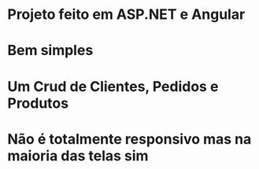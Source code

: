 # Projeto feito em ASP.NET e Angular 
# Bem simples
# Um Crud de <strong>Clientes</strong>, <strong>Pedidos</strong> e <strong>Produtos</strong>
# Não é totalmente responsivo mas na maioria das telas sim
